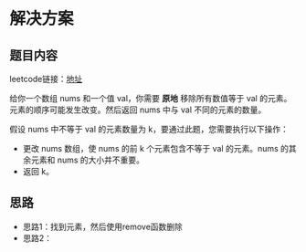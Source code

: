 # 解决方案
## 题目内容
leetcode链接：[地址](https://leetcode.cn/problems/remove-element/)

给你一个数组 nums 和一个值 val，你需要 **原地** 移除所有数值等于 val 的元素。元素的顺序可能发生改变。然后返回 nums 中与 val 不同的元素的数量。

假设 nums 中不等于 val 的元素数量为 k，要通过此题，您需要执行以下操作：

- 更改 nums 数组，使 nums 的前 k 个元素包含不等于 val 的元素。nums 的其余元素和 nums 的大小并不重要。
- 返回 k。

## 思路
- 思路1：找到元素，然后使用remove函数删除
- 思路2：